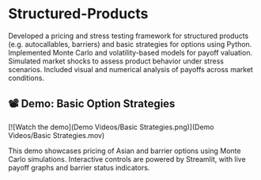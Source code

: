# Structured-Products
Developed a pricing and stress testing framework for structured products (e.g. autocallables, barriers) and basic strategies for options using Python. Implemented Monte Carlo and volatility-based models for payoff valuation. Simulated market shocks to assess product behavior under stress scenarios. Included visual and numerical analysis of payoffs across market conditions.

## 📽️ Demo: Basic Option Strategies

[![Watch the demo](Demo Videos/Basic Strategies.png)](Demo Videos/Basic Strategies.mov)

This demo showcases pricing of Asian and barrier options using Monte Carlo simulations. Interactive controls are powered by Streamlit, with live payoff graphs and barrier status indicators.
